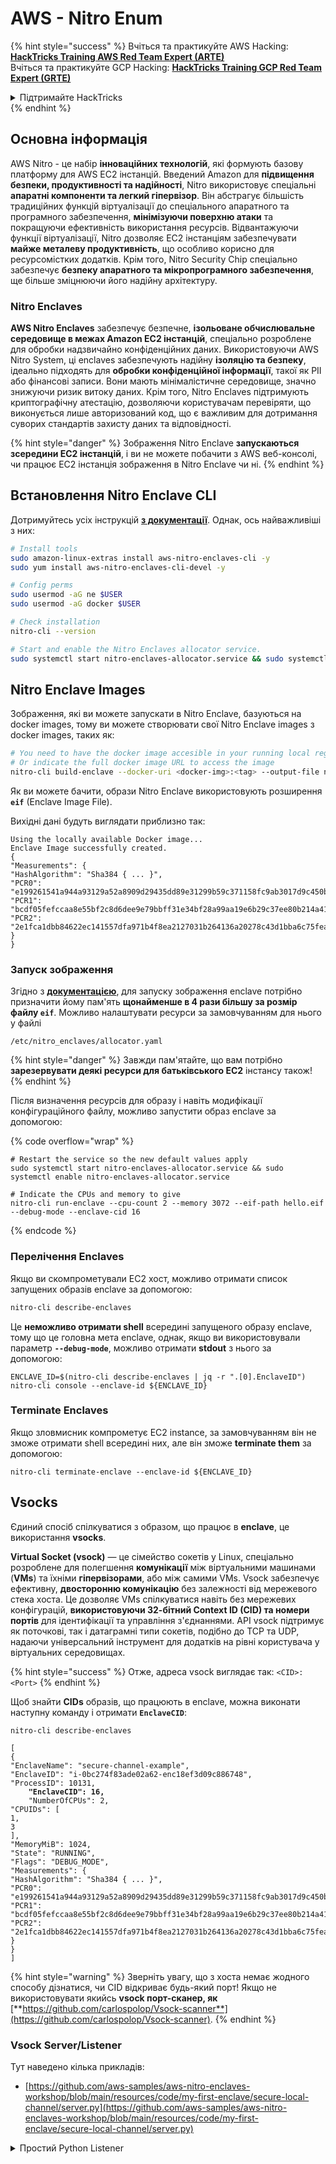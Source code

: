 # AWS - Nitro Enum

{% hint style="success" %}
Вчіться та практикуйте AWS Hacking:<img src="/.gitbook/assets/image.png" alt="" data-size="line">[**HackTricks Training AWS Red Team Expert (ARTE)**](https://training.hacktricks.xyz/courses/arte)<img src="/.gitbook/assets/image.png" alt="" data-size="line">\
Вчіться та практикуйте GCP Hacking: <img src="/.gitbook/assets/image (2).png" alt="" data-size="line">[**HackTricks Training GCP Red Team Expert (GRTE)**<img src="/.gitbook/assets/image (2).png" alt="" data-size="line">](https://training.hacktricks.xyz/courses/grte)

<details>

<summary>Підтримайте HackTricks</summary>

* Перевірте [**плани підписки**](https://github.com/sponsors/carlospolop)!
* **Приєднуйтесь до** 💬 [**групи Discord**](https://discord.gg/hRep4RUj7f) або [**групи telegram**](https://t.me/peass) або **слідкуйте** за нами на **Twitter** 🐦 [**@hacktricks\_live**](https://twitter.com/hacktricks\_live)**.**
* **Діліться хакерськими трюками, подаючи PR до** [**HackTricks**](https://github.com/carlospolop/hacktricks) та [**HackTricks Cloud**](https://github.com/carlospolop/hacktricks-cloud) репозиторіїв на github.

</details>
{% endhint %}

## Основна інформація

AWS Nitro - це набір **інноваційних технологій**, які формують базову платформу для AWS EC2 інстанцій. Введений Amazon для **підвищення безпеки, продуктивності та надійності**, Nitro використовує спеціальні **апаратні компоненти та легкий гіпервізор**. Він абстрагує більшість традиційних функцій віртуалізації до спеціального апаратного та програмного забезпечення, **мінімізуючи поверхню атаки** та покращуючи ефективність використання ресурсів. Відвантажуючи функції віртуалізації, Nitro дозволяє EC2 інстанціям забезпечувати **майже металеву продуктивність**, що особливо корисно для ресурсомістких додатків. Крім того, Nitro Security Chip спеціально забезпечує **безпеку апаратного та мікропрограмного забезпечення**, ще більше зміцнюючи його надійну архітектуру.

### Nitro Enclaves

**AWS Nitro Enclaves** забезпечує безпечне, **ізольоване обчислювальне середовище в межах Amazon EC2 інстанцій**, спеціально розроблене для обробки надзвичайно конфіденційних даних. Використовуючи AWS Nitro System, ці enclaves забезпечують надійну **ізоляцію та безпеку**, ідеально підходять для **обробки конфіденційної інформації**, такої як PII або фінансові записи. Вони мають мінімалістичне середовище, значно знижуючи ризик витоку даних. Крім того, Nitro Enclaves підтримують криптографічну атестацію, дозволяючи користувачам перевіряти, що виконується лише авторизований код, що є важливим для дотримання суворих стандартів захисту даних та відповідності.

{% hint style="danger" %}
Зображення Nitro Enclave **запускаються зсередини EC2 інстанцій**, і ви не можете побачити з AWS веб-консолі, чи працює EC2 інстанція зображення в Nitro Enclave чи ні.
{% endhint %}

## Встановлення Nitro Enclave CLI

Дотримуйтесь усіх інструкцій [**з документації**](https://catalog.us-east-1.prod.workshops.aws/event/dashboard/en-US/workshop/1-my-first-enclave/1-1-nitro-enclaves-cli#run-connect-and-terminate-the-enclave). Однак, ось найважливіші з них:
```bash
# Install tools
sudo amazon-linux-extras install aws-nitro-enclaves-cli -y
sudo yum install aws-nitro-enclaves-cli-devel -y

# Config perms
sudo usermod -aG ne $USER
sudo usermod -aG docker $USER

# Check installation
nitro-cli --version

# Start and enable the Nitro Enclaves allocator service.
sudo systemctl start nitro-enclaves-allocator.service && sudo systemctl enable nitro-enclaves-allocator.service
```
## Nitro Enclave Images

Зображення, які ви можете запускати в Nitro Enclave, базуються на docker images, тому ви можете створювати свої Nitro Enclave images з docker images, таких як:
```bash
# You need to have the docker image accesible in your running local registry
# Or indicate the full docker image URL to access the image
nitro-cli build-enclave --docker-uri <docker-img>:<tag> --output-file nitro-img.eif
```
Як ви можете бачити, образи Nitro Enclave використовують розширення **`eif`** (Enclave Image File).

Вихідні дані будуть виглядати приблизно так:
```
Using the locally available Docker image...
Enclave Image successfully created.
{
"Measurements": {
"HashAlgorithm": "Sha384 { ... }",
"PCR0": "e199261541a944a93129a52a8909d29435dd89e31299b59c371158fc9ab3017d9c450b0a580a487e330b4ac691943284",
"PCR1": "bcdf05fefccaa8e55bf2c8d6dee9e79bbff31e34bf28a99aa19e6b29c37ee80b214a414b7607236edf26fcb78654e63f",
"PCR2": "2e1fca1dbb84622ec141557dfa971b4f8ea2127031b264136a20278c43d1bba6c75fea286cd4de9f00450b6a8db0e6d3"
}
}
```
### Запуск зображення

Згідно з [**документацією**](https://catalog.us-east-1.prod.workshops.aws/event/dashboard/en-US/workshop/1-my-first-enclave/1-1-nitro-enclaves-cli#run-connect-and-terminate-the-enclave), для запуску зображення enclave потрібно призначити йому пам'ять **щонайменше в 4 рази більшу за розмір файлу `eif`**. Можливо налаштувати ресурси за замовчуванням для нього у файлі
```shell
/etc/nitro_enclaves/allocator.yaml
```
{% hint style="danger" %}
Завжди пам'ятайте, що вам потрібно **зарезервувати деякі ресурси для батьківського EC2** інстансу також!
{% endhint %}

Після визначення ресурсів для образу і навіть модифікації конфігураційного файлу, можливо запустити образ enclave за допомогою:

{% code overflow="wrap" %}
```shell
# Restart the service so the new default values apply
sudo systemctl start nitro-enclaves-allocator.service && sudo systemctl enable nitro-enclaves-allocator.service

# Indicate the CPUs and memory to give
nitro-cli run-enclave --cpu-count 2 --memory 3072 --eif-path hello.eif --debug-mode --enclave-cid 16
```
{% endcode %}

### Перелічення Enclaves

Якщо ви скомпрометували EC2 хост, можливо отримати список запущених образів enclave за допомогою:
```bash
nitro-cli describe-enclaves
```
Це **неможливо отримати shell** всередині запущеного образу enclave, тому що це головна мета enclave, однак, якщо ви використовували параметр **`--debug-mode`**, можливо отримати **stdout** з нього за допомогою:
```shell
ENCLAVE_ID=$(nitro-cli describe-enclaves | jq -r ".[0].EnclaveID")
nitro-cli console --enclave-id ${ENCLAVE_ID}
```
### Terminate Enclaves

Якщо зловмисник компрометує EC2 instance, за замовчуванням він не зможе отримати shell всередині них, але він зможе **terminate them** за допомогою:
```shell
nitro-cli terminate-enclave --enclave-id ${ENCLAVE_ID}
```
## Vsocks

Єдиний спосіб спілкуватися з образом, що працює в **enclave**, це використання **vsocks**.

**Virtual Socket (vsock)** — це сімейство сокетів у Linux, спеціально розроблене для полегшення **комунікації** між віртуальними машинами (**VMs**) та їхніми **гіпервізорами**, або між самими VMs. Vsock забезпечує ефективну, **двосторонню комунікацію** без залежності від мережевого стека хоста. Це дозволяє VMs спілкуватися навіть без мережевих конфігурацій, **використовуючи 32-бітний Context ID (CID) та номери портів** для ідентифікації та управління з'єднаннями. API vsock підтримує як поточкові, так і датаграмні типи сокетів, подібно до TCP та UDP, надаючи універсальний інструмент для додатків на рівні користувача у віртуальних середовищах.

{% hint style="success" %}
Отже, адреса vsock виглядає так: `<CID>:<Port>`
{% endhint %}

Щоб знайти **CIDs** образів, що працюють в enclave, можна виконати наступну команду і отримати **`EnclaveCID`**:

<pre class="language-bash"><code class="lang-bash">nitro-cli describe-enclaves

[
{
"EnclaveName": "secure-channel-example",
"EnclaveID": "i-0bc274f83ade02a62-enc18ef3d09c886748",
"ProcessID": 10131,
<strong>    "EnclaveCID": 16,
</strong>    "NumberOfCPUs": 2,
"CPUIDs": [
1,
3
],
"MemoryMiB": 1024,
"State": "RUNNING",
"Flags": "DEBUG_MODE",
"Measurements": {
"HashAlgorithm": "Sha384 { ... }",
"PCR0": "e199261541a944a93129a52a8909d29435dd89e31299b59c371158fc9ab3017d9c450b0a580a487e330b4ac691943284",
"PCR1": "bcdf05fefccaa8e55bf2c8d6dee9e79bbff31e34bf28a99aa19e6b29c37ee80b214a414b7607236edf26fcb78654e63f",
"PCR2": "2e1fca1dbb84622ec141557dfa971b4f8ea2127031b264136a20278c43d1bba6c75fea286cd4de9f00450b6a8db0e6d3"
}
}
]
</code></pre>

{% hint style="warning" %}
Зверніть увагу, що з хоста немає жодного способу дізнатися, чи CID відкриває будь-який порт! Якщо не використовувати якийсь **vsock порт-сканер, як** [**https://github.com/carlospolop/Vsock-scanner**](https://github.com/carlospolop/Vsock-scanner).
{% endhint %}

### Vsock Server/Listener

Тут наведено кілька прикладів:

* [https://github.com/aws-samples/aws-nitro-enclaves-workshop/blob/main/resources/code/my-first-enclave/secure-local-channel/server.py](https://github.com/aws-samples/aws-nitro-enclaves-workshop/blob/main/resources/code/my-first-enclave/secure-local-channel/server.py)

<details>

<summary>Простий Python Listener</summary>
```python
#!/usr/bin/env python3

# From
https://medium.com/@F.DL/understanding-vsock-684016cf0eb0

import socket

CID = socket.VMADDR_CID_HOST
PORT = 9999

s = socket.socket(socket.AF_VSOCK, socket.SOCK_STREAM)
s.bind((CID, PORT))
s.listen()
(conn, (remote_cid, remote_port)) = s.accept()

print(f"Connection opened by cid={remote_cid} port={remote_port}")

while True:
buf = conn.recv(64)
if not buf:
break

print(f"Received bytes: {buf}")
```
</details>
```bash
# Using socat
socat VSOCK-LISTEN:<port>,fork EXEC:"echo Hello from server!"
```
### Vsock Client

Приклади:

* [https://github.com/aws-samples/aws-nitro-enclaves-workshop/blob/main/resources/code/my-first-enclave/secure-local-channel/client.py](https://github.com/aws-samples/aws-nitro-enclaves-workshop/blob/main/resources/code/my-first-enclave/secure-local-channel/client.py)

<details>

<summary>Простий Python Client</summary>
```python
#!/usr/bin/env python3

#From https://medium.com/@F.DL/understanding-vsock-684016cf0eb0

import socket

CID = socket.VMADDR_CID_HOST
PORT = 9999

s = socket.socket(socket.AF_VSOCK, socket.SOCK_STREAM)
s.connect((CID, PORT))
s.sendall(b"Hello, world!")
s.close()
```
</details>
```bash
# Using socat
echo "Hello, vsock!" | socat - VSOCK-CONNECT:3:5000
```
### Vsock Proxy

Інструмент vsock-proxy дозволяє проксувати vsock proxy з іншою адресою, наприклад:
```bash
vsock-proxy 8001 ip-ranges.amazonaws.com 443 --config your-vsock-proxy.yaml
```
Це перенаправить **локальний порт 8001 у vsock** на `ip-ranges.amazonaws.com:443`, і файл **`your-vsock-proxy.yaml`** може мати такий вміст, що дозволяє доступ до `ip-ranges.amazonaws.com:443`:
```yaml
allowlist:
- {address: ip-ranges.amazonaws.com, port: 443}
```
Можливо побачити vsock адреси (**`<CID>:<Port>`**), які використовуються хостом EC2 за допомогою (зверніть увагу на `3:8001`, де 3 - це CID, а 8001 - порт):

{% code overflow="wrap" %}
```bash
sudo ss -l -p -n | grep v_str
v_str LISTEN 0      0                                                                              3:8001                   *:*     users:(("vsock-proxy",pid=9458,fd=3))
```
{% endcode %}

## Nitro Enclave Atestation & KMS

Nitro Enclaves SDK дозволяє анклаву запитувати **криптографічно підписаний атестаційний документ** від Nitro **Hypervisor**, який включає **унікальні вимірювання**, специфічні для цього анклаву. Ці вимірювання, які включають **хеші та регістри конфігурації платформи (PCRs)**, використовуються під час процесу атестації для **підтвердження ідентичності анклаву** та **побудови довіри з зовнішніми сервісами**. Атестаційний документ зазвичай містить значення, такі як PCR0, PCR1 та PCR2, які ви зустрічали раніше при створенні та збереженні анклаву EIF.

З [**документації**](https://catalog.us-east-1.prod.workshops.aws/event/dashboard/en-US/workshop/1-my-first-enclave/1-3-cryptographic-attestation#a-unique-feature-on-nitro-enclaves), це значення PCR:

<table><thead><tr><th width="97">PCR</th><th width="221">Хеш ...</th><th>Опис</th></tr></thead><tbody><tr><td>PCR0</td><td>Файл образу анклаву</td><td>Безперервне вимірювання вмісту файлу образу, без даних секції.</td></tr><tr><td>PCR1</td><td>Ядро Linux та завантажувач</td><td>Безперервне вимірювання ядра та даних завантажувального ramfs.</td></tr><tr><td>PCR2</td><td>Додаток</td><td>Безперервне, послідовне вимірювання користувацьких додатків, без завантажувального ramfs.</td></tr><tr><td>PCR3</td><td>Роль IAM, призначена батьківському екземпляру</td><td>Безперервне вимірювання ролі IAM, призначеної батьківському екземпляру. Забезпечує успішність процесу атестації лише тоді, коли батьківський екземпляр має правильну роль IAM.</td></tr><tr><td>PCR4</td><td>ID батьківського екземпляру</td><td>Безперервне вимірювання ID батьківського екземпляру. Забезпечує успішність процесу атестації лише тоді, коли батьківський екземпляр має конкретний ID екземпляру.</td></tr><tr><td>PCR8</td><td>Сертифікат підпису файлу образу анклаву</td><td>Вимірювання сертифікату підпису, вказаного для файлу образу анклаву. Забезпечує успішність процесу атестації лише тоді, коли анклав був завантажений з файлу образу анклаву, підписаного конкретним сертифікатом.</td></tr></tbody></table>

Ви можете інтегрувати **криптографічну атестацію** у свої додатки та використовувати попередньо вбудовані інтеграції з сервісами, такими як **AWS KMS**. AWS KMS може **перевіряти атестації анклаву** та пропонує ключі умов на основі атестації (`kms:RecipientAttestation:ImageSha384` та `kms:RecipientAttestation:PCR`) у своїх політиках ключів. Ці політики забезпечують, що AWS KMS дозволяє операції з використанням ключа KMS **лише якщо атестаційний документ анклаву є дійсним** та відповідає **вказаним умовам**.

{% hint style="success" %}
Зверніть увагу, що анклави в режимі налагодження (--debug) генерують атестаційні документи з PCR, які складаються з нулів (`000000000000000000000000000000000000000000000000`). Тому політики KMS, що перевіряють ці значення, не пройдуть.
{% endhint %}

### PCR Bypass

З точки зору атакуючого, зверніть увагу, що деякі PCR дозволяють змінювати деякі частини або весь образ анклаву і все одно залишатися дійсними (наприклад, PCR4 просто перевіряє ID батьківського екземпляру, тому запуск будь-якого образу анклаву в цьому EC2 дозволить виконати цю потенційну вимогу PCR).

Тому атакуючий, який компрометує екземпляр EC2, може мати можливість запускати інші образи анклаву для обходу цих захистів.

Дослідження щодо того, як змінювати/створювати нові образи для обходу кожного захисту (особливо неочевидних) ще не завершено.

## References

* [https://medium.com/@F.DL/understanding-vsock-684016cf0eb0](https://medium.com/@F.DL/understanding-vsock-684016cf0eb0)
* Всі частини підручника Nitro від AWS: [https://catalog.us-east-1.prod.workshops.aws/event/dashboard/en-US/workshop/1-my-first-enclave/1-1-nitro-enclaves-cli](https://catalog.us-east-1.prod.workshops.aws/event/dashboard/en-US/workshop/1-my-first-enclave/1-1-nitro-enclaves-cli)

{% hint style="success" %}
Вчіться та практикуйте AWS Hacking:<img src="/.gitbook/assets/image.png" alt="" data-size="line">[**HackTricks Training AWS Red Team Expert (ARTE)**](https://training.hacktricks.xyz/courses/arte)<img src="/.gitbook/assets/image.png" alt="" data-size="line">\
Вчіться та практикуйте GCP Hacking: <img src="/.gitbook/assets/image (2).png" alt="" data-size="line">[**HackTricks Training GCP Red Team Expert (GRTE)**<img src="/.gitbook/assets/image (2).png" alt="" data-size="line">](https://training.hacktricks.xyz/courses/grte)

<details>

<summary>Підтримайте HackTricks</summary>

* Перевірте [**плани підписки**](https://github.com/sponsors/carlospolop)!
* **Приєднуйтесь до** 💬 [**групи Discord**](https://discord.gg/hRep4RUj7f) або [**групи telegram**](https://t.me/peass) або **слідкуйте** за нами на **Twitter** 🐦 [**@hacktricks\_live**](https://twitter.com/hacktricks\_live)**.**
* **Діліться хакерськими трюками, подаючи PR до** [**HackTricks**](https://github.com/carlospolop/hacktricks) та [**HackTricks Cloud**](https://github.com/carlospolop/hacktricks-cloud) репозиторіїв на github.

</details>
{% endhint %}
